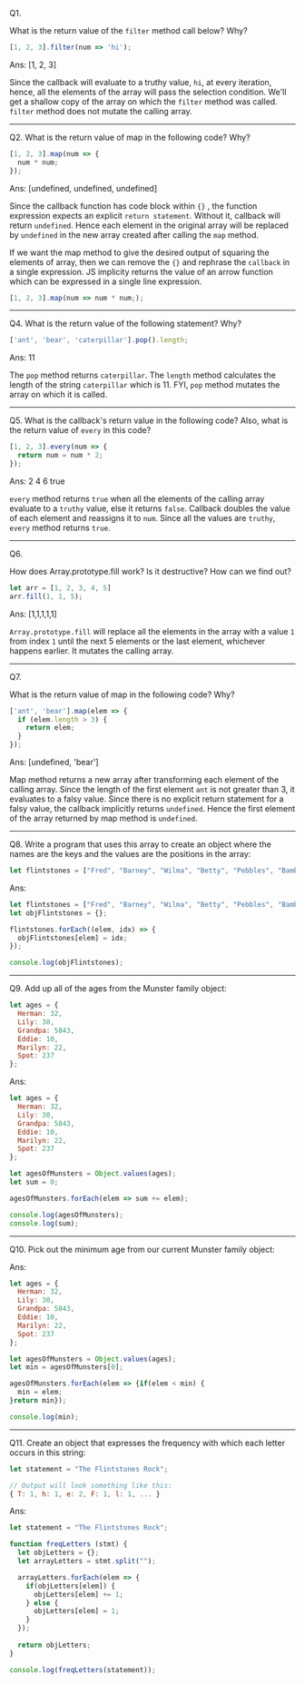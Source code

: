 Q1.

What is the return value of the `filter` method call below? Why?

```javascript
[1, 2, 3].filter(num => 'hi');
```

Ans: 
[1, 2, 3]


Since the callback will evaluate to a truthy value, `hi`, at every iteration, hence, all the elements of the array will pass the selection condition. We'll get a shallow copy of the array on which the `filter` method was called. `filter` method does not mutate the calling array.

------

Q2.
What is the return value of map in the following code? Why?

```javascript
[1, 2, 3].map(num => {
  num * num;
});
```

Ans:
[undefined, undefined, undefined]

Since the callback function has code block within `{}` , the function expression expects an explicit `return statement`. Without it, callback will return `undefined`. Hence each element in the original array will be replaced by `undefined` in the new array created after calling the `map` method.

If we want the map method to give the desired output of squaring the elements of array, then we can remove the `{}` and rephrase the `callback` in a single expression. JS implicity returns the value of an arrow function which can be expressed in a single line expression.

```javascript
[1, 2, 3].map(num => num * num;);
```

----------

Q4. 
What is the return value of the following statement? Why?

```javascript
['ant', 'bear', 'caterpillar'].pop().length;
```

Ans:
11

The `pop` method returns `caterpillar`. The `length` method calculates the length of the string `caterpillar` which is 11. FYI, `pop` method mutates the array on which it is called. 

----------

Q5.
What is the callback's return value in the following code? Also, what is the return value of `every` in this code?

```javascript
[1, 2, 3].every(num => {
  return num = num * 2;
});
```

Ans:
2
4
6
true

`every` method returns `true` when all the elements of the calling array evaluate to a `truthy` value, else it returns `false`. Callback doubles the value of each element and reassigns it to `num`. Since all the values are `truthy`, `every` method returns `true`.

-----

Q6.

How does Array.prototype.fill work? Is it destructive? How can we find out?
```javascript
let arr = [1, 2, 3, 4, 5]
arr.fill(1, 1, 5);
```
Ans:
[1,1,1,1,1]

`Array.prototype.fill` will replace all the elements in the array with a value `1` from index `1` until the next 5 elements or the last element, whichever happens earlier. It mutates the calling array.

-----

Q7.

What is the return value of map in the following code? Why?

```javascript
['ant', 'bear'].map(elem => {
  if (elem.length > 3) {
    return elem;
  }
});
```

Ans:
[undefined, 'bear']

Map method returns a new array after transforming each element of the calling array. Since the length of the first element `ant` is not greater than 3, it evaluates to a falsy value. Since there is no explicit return statement for a falsy value, the callback implicitly returns `undefined`. Hence the first element of the array returned by map method is `undefined`.

------

Q8.
Write a program that uses this array to create an object where the names are the keys and the values are the positions in the array:

```javascript
let flintstones = ["Fred", "Barney", "Wilma", "Betty", "Pebbles", "Bambam"];
```
Ans:

```javascript
let flintstones = ["Fred", "Barney", "Wilma", "Betty", "Pebbles", "Bambam"];
let objFlintstones = {};

flintstones.forEach((elem, idx) => {
  objFlintstones[elem] = idx;
});

console.log(objFlintstones);

```


---
Q9.
Add up all of the ages from the Munster family object:

```javascript
let ages = {
  Herman: 32,
  Lily: 30,
  Grandpa: 5843,
  Eddie: 10,
  Marilyn: 22,
  Spot: 237
};
```

Ans:

```javascript
let ages = {
  Herman: 32,
  Lily: 30,
  Grandpa: 5843,
  Eddie: 10,
  Marilyn: 22,
  Spot: 237
};

let agesOfMunsters = Object.values(ages);
let sum = 0;

agesOfMunsters.forEach(elem => sum += elem);

console.log(agesOfMunsters);
console.log(sum);

```

-------

Q10.
Pick out the minimum age from our current Munster family object:

Ans:

```javascript
let ages = {
  Herman: 32,
  Lily: 30,
  Grandpa: 5843,
  Eddie: 10,
  Marilyn: 22,
  Spot: 237
};

let agesOfMunsters = Object.values(ages);
let min = agesOfMunsters[0];

agesOfMunsters.forEach(elem => {if(elem < min) {
  min = elem;
}return min});

console.log(min);
```

-----

Q11.
Create an object that expresses the frequency with which each letter occurs in this string:
```javascript
let statement = "The Flintstones Rock";

// Output will look something like this:
{ T: 1, h: 1, e: 2, F: 1, l: 1, ... }

```

Ans:
```javascript
let statement = "The Flintstones Rock";

function freqLetters (stmt) {
  let objLetters = {};
  let arrayLetters = stmt.split("");

  arrayLetters.forEach(elem => {
    if(objLetters[elem]) {
      objLetters[elem] += 1;
    } else {
      objLetters[elem] = 1;
    }
  });
  
  return objLetters;
}

console.log(freqLetters(statement));
```